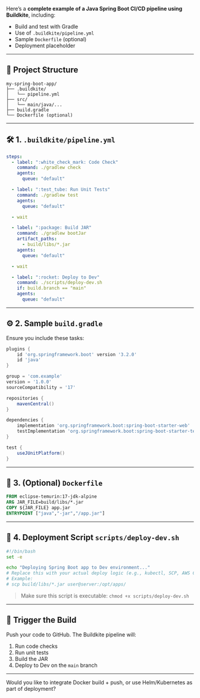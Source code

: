 Here’s a **complete example of a Java Spring Boot CI/CD pipeline using Buildkite**, including:

* Build and test with Gradle
* Use of `.buildkite/pipeline.yml`
* Sample `Dockerfile` (optional)
* Deployment placeholder

---

## 🧱 Project Structure

```
my-spring-boot-app/
├── .buildkite/
│   └── pipeline.yml
├── src/
│   └── main/java/...
├── build.gradle
└── Dockerfile (optional)
```

---

## 🛠️ 1. `.buildkite/pipeline.yml`

```yaml
steps:
  - label: ":white_check_mark: Code Check"
    command: ./gradlew check
    agents:
      queue: "default"

  - label: ":test_tube: Run Unit Tests"
    command: ./gradlew test
    agents:
      queue: "default"

  - wait

  - label: ":package: Build JAR"
    command: ./gradlew bootJar
    artifact_paths:
      - build/libs/*.jar
    agents:
      queue: "default"

  - wait

  - label: ":rocket: Deploy to Dev"
    command: ./scripts/deploy-dev.sh
    if: build.branch == "main"
    agents:
      queue: "default"
```

---

## ⚙️ 2. Sample `build.gradle`

Ensure you include these tasks:

```groovy
plugins {
    id 'org.springframework.boot' version '3.2.0'
    id 'java'
}

group = 'com.example'
version = '1.0.0'
sourceCompatibility = '17'

repositories {
    mavenCentral()
}

dependencies {
    implementation 'org.springframework.boot:spring-boot-starter-web'
    testImplementation 'org.springframework.boot:spring-boot-starter-test'
}

test {
    useJUnitPlatform()
}
```

---

## 🐳 3. (Optional) `Dockerfile`

```Dockerfile
FROM eclipse-temurin:17-jdk-alpine
ARG JAR_FILE=build/libs/*.jar
COPY ${JAR_FILE} app.jar
ENTRYPOINT ["java","-jar","/app.jar"]
```

---

## 🚀 4. Deployment Script `scripts/deploy-dev.sh`

```bash
#!/bin/bash
set -e

echo "Deploying Spring Boot app to Dev environment..."
# Replace this with your actual deploy logic (e.g., kubectl, SCP, AWS CLI)
# Example:
# scp build/libs/*.jar user@server:/opt/apps/
```

> Make sure this script is executable: `chmod +x scripts/deploy-dev.sh`

---

## 🧪 Trigger the Build

Push your code to GitHub. The Buildkite pipeline will:

1. Run code checks
2. Run unit tests
3. Build the JAR
4. Deploy to Dev on the `main` branch

---

Would you like to integrate Docker build + push, or use Helm/Kubernetes as part of deployment?
